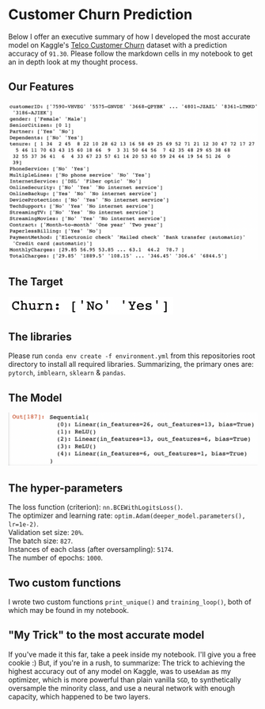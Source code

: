 # Customer Churn Prediction
Below I offer an executive summary of how I developed the most accurate model on Kaggle's [Telco Customer Churn](https://www.kaggle.com/blastchar/telco-customer-churn) dataset with a prediction accuracy of `91.30`. Please follow the markdown cells in my notebook to get an in depth look at my thought process.   

## Our Features
![the_features](images/the_features.png)  
## The Target
![the_targets](images/the_targets.png)  
## The libraries
Please run `conda env create -f environment.yml` from this repositories root directory to install all required libraries.  Summarizing, the primary ones are: `pytorch`, `imblearn`, `sklearn` & `pandas`.  

## The Model
![deeper_model](images/deeper_model_summary.png)

## The hyper-parameters
The loss function (criterion): `nn.BCEWithLogitsLoss()`.  
The optimizer and learning rate: `optim.Adam(deeper_model.parameters(), lr=1e-2)`.   
Validation set size: `20%`.  
The batch size: `827`.  
Instances of each class (after oversampling): `5174`.  
The number of epochs: `1000`. 

## Two custom functions
I wrote two custom functions `print_unique()` and `training_loop()`, both of which may be found in my notebook.

## "My Trick" to the most accurate model
If you've made it this far, take a peek inside my notebook. I'll give you a free cookie :) But, if you're in a rush, to summarize: The trick to achieving the highest accuracy out of any model on Kaggle, was to use`Adam` as my optimizer, which is more powerful than plain vanilla `SGD`, to synthetically oversample the minority class, and use a neural network with enough capacity, which happened to be two layers.
